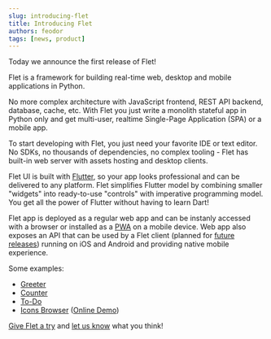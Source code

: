 ```yaml
---
slug: introducing-flet
title: Introducing Flet
authors: feodor
tags: [news, product]
---
```


Today we announce the first release of Flet!

Flet is a framework for building real-time web, desktop and mobile applications in Python.

No more complex architecture with JavaScript frontend, REST API backend, database, cache, etc. With Flet you just write a monolith stateful app in Python only and get multi-user, realtime Single-Page Application (SPA) or a mobile app.

To start developing with Flet, you just need your favorite IDE or text editor. No SDKs, no thousands of dependencies, no complex tooling - Flet has built-in web server with assets hosting and desktop clients.

Flet UI is built with [Flutter](https://flutter.dev), so your app looks professional and can be delivered to any platform. Flet simplifies Flutter model by combining smaller "widgets" into ready-to-use "controls" with imperative programming model.
You get all the power of Flutter without having to learn Dart!

Flet app is deployed as a regular web app and can be instanly accessed with a browser or installed as a [PWA](https://web.dev/what-are-pwas/) on a mobile device. Web app also exposes an API that can be used by a Flet client (planned for [future releases](/roadmap)) running on iOS and Android and providing native mobile experience.

Some examples:

* [Greeter](https://github.com/flet-dev/examples/blob/main/python/apps/greeter/greeter.py)
* [Counter](https://github.com/flet-dev/examples/blob/main/python/apps/counter/counter.py)
* [To-Do](https://github.com/flet-dev/examples/blob/main/python/apps/todo/todo.py)
* [Icons Browser](https://github.com/flet-dev/examples/blob/main/python/apps/icons-browser/main.py) ([Online Demo](https://gallery.flet.dev/icons-browser/))

[Give Flet a try](/docs) and [let us know](https://discord.gg/dzWXP8SHG8) what you think!

